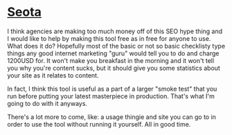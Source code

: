 # [Seota](http://en.wiktionary.org/wiki/seota)

I think agencies are making too much money off of this SEO hype thing and I would like to help by making this tool free as in free for anyone to use. What does it do? Hopefully most of the basic or not so basic checklisty type things any good internet marketing "guru" would tell you to do and charge 1200USD for. It won't make you breakfast in the morning and it won't tell you why you're content sucks, but it should give you some statistics about your site as it relates to content.

In fact, I think this tool is useful as a part of a larger "smoke test" that you run before putting your latest masterpiece in production. That's what I'm going to do with it anyways.

There's a lot more to come, like: a usage thingie and site you can go to in order to use the tool without running it yourself. All in good time.
